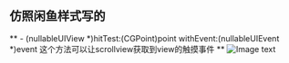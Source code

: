 ## 仿照闲鱼样式写的
** - (nullableUIView *)hitTest:(CGPoint)point withEvent:(nullableUIEvent *)event 这个方法可以让scrollview获取到view的触摸事件 **
![Image text](https://github.com/misszkl/XianYuStyle/blob/master/测试.gif)

